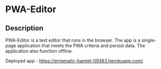 # PWA-Editor

## Description

PWA-Editor is a text editor that runs in the browser. The app is a single-page application that meets the PWA criteria and persist data. The application also function offline.

Deployed app - https://enigmatic-hamlet-09363.herokuapp.com/











